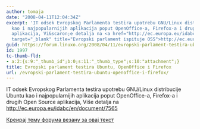 ```yaml
---
author: tomaja
date: "2008-04-11T12:04:34Z"
excerpt: 'IT odsek Evropskog Parlamenta testira upotrebu GNU/Linux distribucije Ubuntu
  kao i najpopularnijih aplikacija poput OpenOffice-a, Firefox-a i drugih Open Source
  aplikacija, Vi&scaron;e detalja na <a href="http://ec.europa.eu/idabc/en/document/7565"
  target="_blank" title="Evropski parlament ispituje OSS">http://ec.europa.eu/idabc/en/document/7565</a> '
guid: https://forum.linuxo.org/2008/04/11/evropski-parlament-testira-ubuntu-openoffice-i-firefox/
id: 1997
tc-thumb-fld:
- a:2:{s:9:"_thumb_id";b:0;s:11:"_thumb_type";s:10:"attachment";}
title: Evropski parlament testira Ubuntu, OpenOffice i Firefox
url: /evropski-parlament-testira-ubuntu-openoffice-i-firefox/
---
```

IT odsek Evropskog Parlamenta testira upotrebu GNU/Linux distribucije Ubuntu kao i najpopularnijih aplikacija poput OpenOffice-a, Firefox-a i drugih Open Source aplikacija, Vi&scaron;e detalja na <a href="http://ec.europa.eu/idabc/en/document/7565" target="_blank" title="Evropski parlament ispituje OSS">http://ec.europa.eu/idabc/en/document/7565</a> <!--break-->

[Креирај тему форума везану за овај текст](https://linuxo.org/nova-tema-na-forumu/?se_pid=1997)